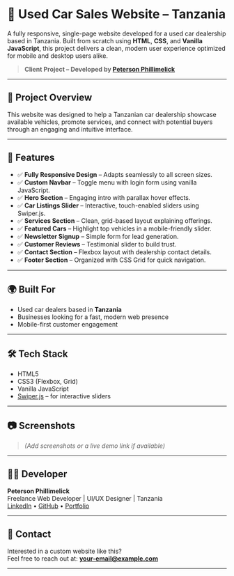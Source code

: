 # 🚗 Used Car Sales Website – Tanzania

A fully responsive, single-page website developed for a used car dealership based in Tanzania. Built from scratch using **HTML**, **CSS**, and **Vanilla JavaScript**, this project delivers a clean, modern user experience optimized for mobile and desktop users alike.

> **Client Project – Developed by [Peterson Phillimelick](#)**

---

## 📌 Project Overview

This website was designed to help a Tanzanian car dealership showcase available vehicles, promote services, and connect with potential buyers through an engaging and intuitive interface.

---

## 🔧 Features

- ✅ **Fully Responsive Design** – Adapts seamlessly to all screen sizes.
- ✅ **Custom Navbar** – Toggle menu with login form using vanilla JavaScript.
- ✅ **Hero Section** – Engaging intro with parallax hover effects.
- ✅ **Car Listings Slider** – Interactive, touch-enabled sliders using Swiper.js.
- ✅ **Services Section** – Clean, grid-based layout explaining offerings.
- ✅ **Featured Cars** – Highlight top vehicles in a mobile-friendly slider.
- ✅ **Newsletter Signup** – Simple form for lead generation.
- ✅ **Customer Reviews** – Testimonial slider to build trust.
- ✅ **Contact Section** – Flexbox layout with dealership contact details.
- ✅ **Footer Section** – Organized with CSS Grid for quick navigation.

---

## 🌍 Built For

- Used car dealers based in **Tanzania**
- Businesses looking for a fast, modern web presence
- Mobile-first customer engagement

---

## 🛠️ Tech Stack

- HTML5  
- CSS3 (Flexbox, Grid)  
- Vanilla JavaScript  
- [Swiper.js](https://swiperjs.com/) – for interactive sliders

---

## 📷 Screenshots

> *(Add screenshots or a live demo link if available)*

---

## 👨‍💻 Developer

**Peterson Phillimelick**  
Freelance Web Developer | UI/UX Designer | Tanzania  
[LinkedIn](#) • [GitHub](#) • [Portfolio](#)

---

## 📩 Contact

Interested in a custom website like this?  
Feel free to reach out at: **your-email@example.com**

---

